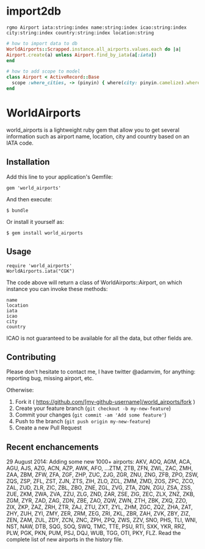 # import2db

~~~shell
rgmo Airport iata:string:index name:string:index icao:string:index city:string:index country:string:index location:string
~~~

~~~ruby
# how to import data to db
WorldAirports::Scrapped.instance.all_airports.values.each do |a|
Airport.create(a) unless Airport.find_by_iata(a[:iata])
end

# how to add scope to model
class Airport < ActiveRecord::Base
  scope :where_cities, -> (pinyin) { where(city: pinyin.camelize).where.not(name: "All Airports") }
end
~~~



# WorldAirports

world_airports is a lightweight ruby gem that allow you to get several information such as airport name, location, city and country based on an IATA code.

## Installation

Add this line to your application's Gemfile:

    gem 'world_airports'

And then execute:

    $ bundle

Or install it yourself as:

    $ gem install world_airports

## Usage

    require 'world_airports'
    WorldAirports.iata("CGK")
    
The code above will return a class of WorldAirports::Airport, on which instance you can invoke these methods:

    name
    location
    iata
    icao
    city
    country
    
ICAO is not guaranteed to be available for all the data, but other fields are.

## Contributing

Please don't hesitate to contact me, I have twitter @adamvim, for anything: reporting bug, missing airport, etc.

Otherwise:

1. Fork it ( https://github.com/[my-github-username]/world_airports/fork )
2. Create your feature branch (`git checkout -b my-new-feature`)
3. Commit your changes (`git commit -am 'Add some feature'`)
4. Push to the branch (`git push origin my-new-feature`)
5. Create a new Pull Request

## Recent enchancements

29 August 2014:
Adding some new 1000+ airports: AKV, AOQ, AGM, ACA, AGU, AJS, AZG, ACN, AZP, AWK, AFO, ...ZTM, ZTB, ZFN, ZWL, ZAC, ZMH, ZAA, ZBM, ZFW, ZFA, ZGF, ZHP, ZUC, ZJG, ZGR, ZNU, ZNG, ZFB, ZPO, ZSW, ZQS, ZSP, ZFL, ZST, ZJN, ZTS, ZIH, ZLO, ZCL, ZMM, ZMD, ZOS, ZPC, ZCO, ZAL, ZUD, ZLR, ZIC, ZBL, ZBO, ZNE, ZGL, ZVG, ZTA, ZQN, ZGU, ZSA, ZSS, ZUE, ZKM, ZWA, ZVA, ZZU, ZLG, ZND, ZAR, ZSE, ZIG, ZEC, ZLX, ZNZ, ZKB, ZGM, ZYR, ZAD, ZAG, ZDN, ZBE, ZAO, ZQW, ZWN, ZTH, ZBK, ZXQ, ZZO, ZIX, ZKP, ZAZ, ZRH, ZTR, ZAJ, ZTU, ZXT, ZYL, ZHM, ZGC, ZQZ, ZHA, ZAT, ZHY, ZUH, ZYI, ZMY, ZER, ZRM, ZEG, ZRI, ZKL, ZBR, ZAH, ZVK, ZBY, ZIZ, ZEN, ZAM, ZUL, ZDY, ZCN, ZNC, ZPH, ZPQ, ZWS, ZZV, SNO, PHS, TLI, WNI, NST, NAW, DTB, SQG, SOQ, SWQ, TMC, TTE, PSU, RTI, SXK, YKR, RRZ, PLW, PGK, PKN, PUM, PSJ, DQJ, WUB, TGG, OTI, PKY, FLZ. Read the complete list of new airports in the history file.
